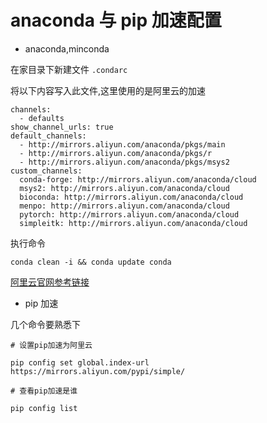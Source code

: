 # anaconda 与 pip 加速配置

- anaconda,minconda

在家目录下新建文件 `.condarc`

将以下内容写入此文件,这里使用的是阿里云的加速

```
channels:
  - defaults
show_channel_urls: true
default_channels:
  - http://mirrors.aliyun.com/anaconda/pkgs/main
  - http://mirrors.aliyun.com/anaconda/pkgs/r
  - http://mirrors.aliyun.com/anaconda/pkgs/msys2
custom_channels:
  conda-forge: http://mirrors.aliyun.com/anaconda/cloud
  msys2: http://mirrors.aliyun.com/anaconda/cloud
  bioconda: http://mirrors.aliyun.com/anaconda/cloud
  menpo: http://mirrors.aliyun.com/anaconda/cloud
  pytorch: http://mirrors.aliyun.com/anaconda/cloud
  simpleitk: http://mirrors.aliyun.com/anaconda/cloud
```

执行命令

```
conda clean -i && conda update conda
```

[阿里云官网参考链接](https://developer.aliyun.com/mirror/anaconda?spm=a2c6h.13651102.0.0.5bfd1b110l0fwp)

- pip 加速

几个命令要熟悉下

```
# 设置pip加速为阿里云

pip config set global.index-url https://mirrors.aliyun.com/pypi/simple/

# 查看pip加速是谁

pip config list

```
